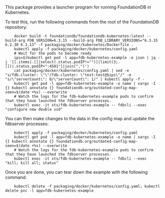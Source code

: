 
This package provides a launcher program for running FoundationDB in Kubernetes.

To test this, run the following commands from the root of the FoundationDB
repository:

		docker build -t foundationdb/foundationdb-kubernetes:latest --build-arg FDB_VERSION=6.3.15 --build-arg FDB_LIBRARY_VERSIONS="6.3.15 6.2.30 6.1.13" -f packaging/docker/kubernetes/Dockerfile .
		kubectl apply -f packaging/docker/kubernetes/config.yaml
		# Wait for the pods to become ready
		ips=$(kubectl get pod -l app=fdb-kubernetes-example -o json | jq -j '[[.items|.[]|select(.status.podIP!="")]|limit(3;.[])|.status.podIP+":4501"]|join(",")')
		cat packaging/docker/kubernetes/config.yaml | sed -e "s/fdb.cluster: \"\"/fdb.cluster: \"test:test@$ips\"/" -e "s/\"serverCount\": 0/\"serverCount\": 1/" | kubectl apply -f -
		kubectl get pod -l app=fdb-kubernetes-example -o name | xargs -I {} kubectl annotate {} foundationdb.org/outdated-config-map-seen=$(date +%s) --overwrite
		# Watch the logs for the fdb-kubernetes-example pods to confirm that they have launched the fdbserver processes.
		kubectl exec -it sts/fdb-kubernetes-example -- fdbcli --exec "configure new double ssd"

You can then make changes to the data in the config map and update the fdbserver processes:

		kubectl apply -f packaging/docker/kubernetes/config.yaml
		kubectl get pod -l app=fdb-kubernetes-example -o name | xargs -I {} kubectl annotate {} foundationdb.org/outdated-config-map-seen=$(date +%s) --overwrite
		# Watch the logs for the fdb-kubernetes-example pods to confirm that they have launched the fdbserver processes.
		kubectl exec -it sts/fdb-kubernetes-example -- fdbcli --exec "kill; kill all; status"

Once you are done, you can tear down the example with the following command:

		kubectl delete -f packaging/docker/kubernetes/config.yaml; kubectl delete pvc -l app=fdb-kubernetes-example
